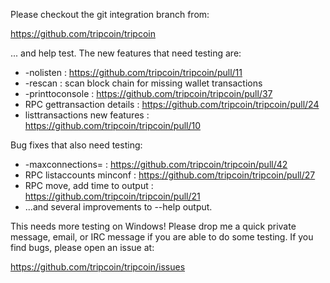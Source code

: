 Please checkout the git integration branch from:

https://github.com/tripcoin/tripcoin

... and help test.  The new features that need testing are:

* -nolisten : https://github.com/tripcoin/tripcoin/pull/11
* -rescan : scan block chain for missing wallet transactions
* -printtoconsole : https://github.com/tripcoin/tripcoin/pull/37
* RPC gettransaction details : https://github.com/tripcoin/tripcoin/pull/24
* listtransactions new features : https://github.com/tripcoin/tripcoin/pull/10

Bug fixes that also need testing:

* -maxconnections= : https://github.com/tripcoin/tripcoin/pull/42
* RPC listaccounts minconf : https://github.com/tripcoin/tripcoin/pull/27
* RPC move, add time to output : https://github.com/tripcoin/tripcoin/pull/21
* ...and several improvements to --help output.

This needs more testing on Windows!  Please drop me a quick private message, email, or IRC message if you are able to do some testing.  If you find bugs, please open an issue at:

https://github.com/tripcoin/tripcoin/issues
